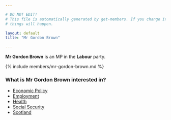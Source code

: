 ```yaml
---

# DO NOT EDIT!
# This file is automatically generated by get-members. If you change it, bad
# things will happen.

layout: default
title: "Mr Gordon Brown"

---
```


**Mr Gordon Brown** is an MP in the **Labour** party.

{% include members/mr-gordon-brown.md %}

### What is Mr Gordon Brown interested in?


* [Economic Policy](/interests/economic-policy.html)
* [Employment](/interests/employment.html)
* [Health](/interests/health.html)
* [Social Security](/interests/social-security.html)
* [Scotland](/interests/scotland.html)
